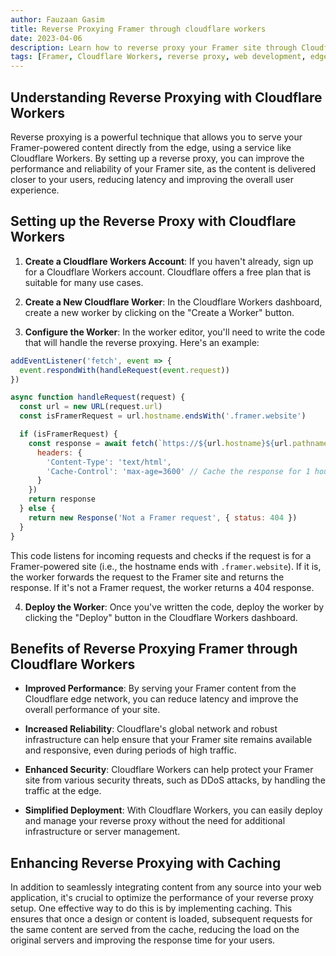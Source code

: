 ```yaml
---
author: Fauzaan Gasim
title: Reverse Proxying Framer through cloudflare workers
date: 2023-04-06
description: Learn how to reverse proxy your Framer site through Cloudflare Workers, enabling you to serve your Framer-powered content directly from the edge.
tags: [Framer, Cloudflare Workers, reverse proxy, web development, edge computing]
---
```


## Understanding Reverse Proxying with Cloudflare Workers

Reverse proxying is a powerful technique that allows you to serve your Framer-powered content directly from the edge, using a service like Cloudflare Workers. By setting up a reverse proxy, you can improve the performance and reliability of your Framer site, as the content is delivered closer to your users, reducing latency and improving the overall user experience.

## Setting up the Reverse Proxy with Cloudflare Workers

1. **Create a Cloudflare Workers Account**: If you haven't already, sign up for a Cloudflare Workers account. Cloudflare offers a free plan that is suitable for many use cases.

2. **Create a New Cloudflare Worker**: In the Cloudflare Workers dashboard, create a new worker by clicking on the "Create a Worker" button.

3. **Configure the Worker**: In the worker editor, you'll need to write the code that will handle the reverse proxying. Here's an example:

```javascript
addEventListener('fetch', event => {
  event.respondWith(handleRequest(event.request))
})

async function handleRequest(request) {
  const url = new URL(request.url)
  const isFramerRequest = url.hostname.endsWith('.framer.website')

  if (isFramerRequest) {
    const response = await fetch(`https://${url.hostname}${url.pathname}`, {
      headers: {
        'Content-Type': 'text/html',
        'Cache-Control': 'max-age=3600' // Cache the response for 1 hour
      }
    })
    return response
  } else {
    return new Response('Not a Framer request', { status: 404 })
  }
}
```

This code listens for incoming requests and checks if the request is for a Framer-powered site (i.e., the hostname ends with `.framer.website`). If it is, the worker forwards the request to the Framer site and returns the response. If it's not a Framer request, the worker returns a 404 response.

4. **Deploy the Worker**: Once you've written the code, deploy the worker by clicking the "Deploy" button in the Cloudflare Workers dashboard.

## Benefits of Reverse Proxying Framer through Cloudflare Workers

- **Improved Performance**: By serving your Framer content from the Cloudflare edge network, you can reduce latency and improve the overall performance of your site.

- **Increased Reliability**: Cloudflare's global network and robust infrastructure can help ensure that your Framer site remains available and responsive, even during periods of high traffic.

- **Enhanced Security**: Cloudflare Workers can help protect your Framer site from various security threats, such as DDoS attacks, by handling the traffic at the edge.

- **Simplified Deployment**: With Cloudflare Workers, you can easily deploy and manage your reverse proxy without the need for additional infrastructure or server management.

## Enhancing Reverse Proxying with Caching

In addition to seamlessly integrating content from any source into your web application, it's crucial to optimize the performance of your reverse proxy setup. One effective way to do this is by implementing caching. This ensures that once a design or content is loaded, subsequent requests for the same content are served from the cache, reducing the load on the original servers and improving the response time for your users.